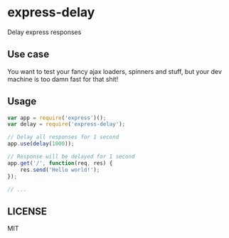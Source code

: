 express-delay
=============

Delay express responses

## Use case

You want to test your fancy ajax loaders, spinners and stuff, but your dev machine is too damn fast for that shit!

## Usage

```javascript
var app = require('express')();
var delay = require('express-delay');

// Delay all responses for 1 second
app.use(delay(1000));

// Response will be delayed for 1 second
app.get('/', function(req, res) {
	res.send('Hello world!');
});

// ...
```

## LICENSE
MIT
